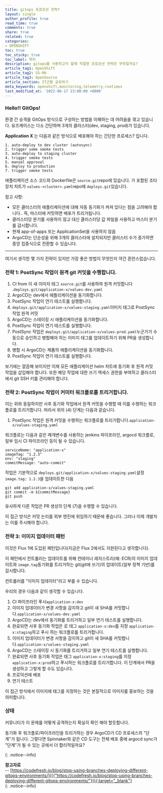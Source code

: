 ```yaml
---
title: gitops 프로모션 전략?
layout: single
author_profile: true
read_time: true
comments: true
share: true
related: true
categories:
- OPENSHIFT
toc: true
toc_sticky: true
toc_label: 목차
description: gitops를 사용하고자 할때 적절한 프로모션 전략은 무엇일까요?
article_tag1: OpenShift
article_tag2: SS-RH
article_tag3: OpenSource
article_section: IT근황 공유하기
meta_keywords: openshift,monitoring,telemetry,runtimes
last_modified_at: '2022-06-17 23:00:00 +0800'
---
```




### Hello!! GitOps!

환경 간 승격을 GitOps 방식으로 구성하는 방법을 이해하는 데 어려움을 겪고 있습니다. 유즈케이스는 다소 간단하며 3개의 클러스터(dev, staging, prod)가 있습니다.

**Application X** 는 다음과 같은 방식으로 배포해야 하는 간단한 프로세스? 입니다.

```
1. auto-deploy to dev cluster (autosync)
2. trigger some smoke tests
3. auto-deploy to staging cluster
4. trigger smoke tests
5. manual approval
6. deploy to production
7. trigger smoke tests
```

애플리케이션 소스 코드와 Dockerfile은 `source.git`repo에 있습니다. 가 포함된 조타 장치 차트가 `values-<cluster>.yaml`repo에 `deploys.git`있습니다.

참고 사항:

- 모든 클러스터의 애플리케이션에 대해 자동 동기화가 켜져 있다는 점을 고려해야 합니다.. 즉, 마스터에 커밋하면 배포가 트리거됩니다.
- 클러스터당 분기를 사용하지 않고 대신 클러스터당 값 파일을 사용하고 마스터 분기를 감시합니다.
- 현재 app-of-apps 또는 ApplicationSet을 사용하지 않음
- ArgoCD는 단순성을 위해 3개의 클러스터에 설치되지만 클러스터 수가 증가하면 중앙 집중식으로 전환할 수 있습니다.

------

여기서 생각한 몇 가지 전략이 있지만 가장 좋은 방법이 무엇인지 약간 혼란스럽습니다.

### 전략 1: PostSync 작업이 원격 git 커밋을 수행합니다.

1. CI from 이 새 이미지 태그 `source.git`를 사용하여 원격 커밋합니다 .`deploys.git/application-x/values-dev.yaml`
2. ArgoCD는 dev에서 애플리케이션을 동기화합니다.
3. PostSync 작업이 연기 테스트를 실행합니다.
4. `deploys.git/application-x/values-staging.yaml`이미지 태그로 PostSync 작업 원격 커밋
5. ArgoCD는 스테이징 시 애플리케이션을 동기화합니다.
6. PostSync 작업이 연기 테스트를 실행합니다.
7. PostSync 작업은 `deploys.git/application-x/values-prod.yaml`누군가가 수동으로 승인하고 병합해야 하는 이미지 태그를 업데이트하기 위해 PR을 생성합니다.
8. 병합 시 ArgoCD는 제품의 애플리케이션을 동기화합니다.
9. PostSync 작업이 연기 테스트를 실행합니다.

보기에는 깔끔해 보이지만 이제 모든 애플리케이션 helm 차트에 동기화 후 원격 커밋 작업을 삽입해야 합니다. 또한 해당 작업에 대한 쓰기 액세스 권한을 부여하고 클러스터에서 git SSH 키를 관리해야 합니다.

### 전략 2: PostSync 작업이 커미터 워크플로를 트리거합니다.

이는 위와 동일하지만 사후 동기화 작업에서 원격 커밋을 수행할 때 이를 수행하는 워크플로를 트리거합니다. 따라서 위의 (4) 단계는 다음과 같습니다.

1. PostSync 작업은 원격 커밋을 수행하는 워크플로를 트리거합니다.`application-x/values-staging.yaml`

워크플로는 다음과 같은 매개변수를 사용하는 jenkins 파이프라인, argocd 워크플로, 일부 임시 CI 파이프라인 등이 될 수 있습니다.

```
serviceName: "application-x"
imageTag: "1.2.3"
env: "staging"
commitMessage: "auto-commit"
```

작업은 기본적으로 `deploys.git/application-x/values-staging.yaml`설정 `image.tag: 1.2.3`을 업데이트한 다음

```
git add application-x/values-staging.yaml
git commit -m ${commitMessage}
git push
```

유사하게 다른 작업은 PR 생성의 단계 (7)을 수행할 수 있습니다.

이 접근 방식은 커밋 논리를 외부 엔진에 위임하기 때문에 좋습니다. 그러나 이제 개발자는 이를 주시해야 합니다.

### 전략 3: 이미지 업데이터 패턴

이것은 Flux 1에 도입된 패턴입니다(지금은 Flux 2에서도 지원된다고 생각합니다).

이 패턴에서 컨트롤러는 업데이트를 위해 컨테이너 레지스트리(예: ECR)의 이미지 업데이트와 `image.tag`동기화를 트리거하는 git(git에 쓰기)의 업데이트(일부 정책 기반)를 감시합니다.

컨트롤러를 "이미지 업데이터"라고 부를 수 있습니다.

우리의 경우 다음과 같이 생각할 수 있습니다.

1. CI 파이프라인 푸시`application-x:dev`
2. 이미지 업데이터가 변경 사항을 감지하고 git이 새 SHA를 커밋합니다.`application-x/values-dev.yaml`
3. ArgoCD는 dev에서 동기화를 트리거하고 일부 연기 테스트를 실행합니다.
4. 완료되면 사후 동기화 작업은 로 태그 `application-x:dev`를 지정 `application-x:staging`하고 푸시 하는 워크플로를 트리거합니다.
5. 이미지 업데이터가 변경 사항을 감지하고 git이 새 SHA를 커밋합니다.`application-x/values-staging.yaml`
6. ArgoCD는 스테이징 시 동기화를 트리거하고 일부 연기 테스트를 실행합니다.
7. 완료되면 사후 동기화 작업은 태그 `application-x:staging`를 지정 `application-x:prod`하고 푸시하는 워크플로를 트리거합니다. 이 단계에서 PR을 생성하고 그렇게 할 수도 있습니다.
8. 프로덕션에 배포
9. 연기 테스트

이 접근 방식에서 이미지에 태그를 지정하는 것은 본질적으로 이미지를 홍보하는 것을 의미합니다.

###  상태

커뮤니티가 이 문제를 어떻게 공격하는지 확실히 확인 해야 할듯합니다.

동기화 후 워크플로/파이프라인을 트리거하는 경우 ArgoCD가 CD 프로세스의 "단계"가 됩니다. 그렇다면 Spinnaker와 같은 CD 도구는 전체 배포 중에 argocd sync가 "단계"가 될 수 있는 곳에서 더 합리적일까요?

{: .notice--info}

**참고자료** <br>
-- [https://codefresh.io/blog/stop-using-branches-deploying-different-gitops-environments/]({{"https://codefresh.io/blog/stop-using-branches-deploying-different-gitops-environments/"}}){:target="_blank"}<br>
{: .notice--info}
